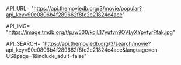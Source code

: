 API_URL= "https://api.themoviedb.org/3/movie/popular?api_key=90e0806b4f289662f8fe2e21824c4ace"

API_IMG= "https://image.tmdb.org/t/p/w500/kqjL17yufvn9OVLyXYpvtyrFfak.jpg"

API_SEARCH= "https://api.themoviedb.org/3/search/movie?
api_key=90e0806b4f289662f8fe2e21824c4ace&language=en-US&page=1&include_adult=false"

